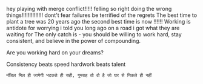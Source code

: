 hey playing with merge conflict!!!!!
felling so right doing the wrong things!!!!!!!!!!!!!!
dont't fear failures be terrified of the regrets
The best time to plant a tree was 20 years ago the second best time is now !!!!!!
Working is antidote for worrying
i told you long ago on a road i got what they are waiting for
The only catch is - you should be willing to work hard, stay consistent, and believe in the power of compounding.

Are you working hard on your dreams?

Consistency beats speed hardwork beats talent

`मंजिल मिल ही जायेगी भटकते ही सही, गुमराह तो वो है जो घर से निकले ही नहीं `
